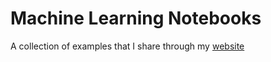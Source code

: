 # Machine Learning Notebooks

A collection of examples that I share through my [website](https://www.katnoria.com)
